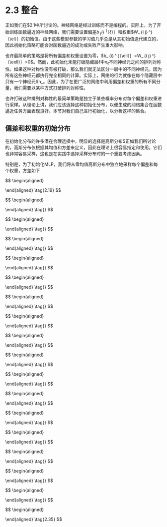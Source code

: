 # 2.3 整合
正如我们在$\$2.1$中所讨论的。神经网络是经过训练而不是编程的。实际上，为了开始训练函数逼近的神经网络，我们需要设置偏差$b_｛i｝^｛（\ell）｝$和权重$W_｛i j｝^｝（\el）｝的初始值。由于这些模型参数的学习值几乎总是从其初始值迭代建立的，因此初始化策略可能会对函数逼近的成功或失败产生重大影响。

也许最简单的策略是将所有偏差和权重设置为零，$b_｛i｝^｛（\ell）｝=W_｛i j｝^｝（\eell）｝=0$。然而，此初始化未能打破隐藏层$\ell$中$n_{\ell}$不同神经元之间的排列对称性。如果这种对称性没有被打破，那么我们就无法区分一层中的不同神经元，因为所有这些神经元都执行完全相同的计算。实际上，网络的行为就像在每个隐藏层中只有一个神经元$n_。因此，为了在更广泛的网络中利用偏差和权重的所有不同分量，我们需要以某种方式打破排列对称性。

也许打破这种排列对称性的最简单策略是独立于某些概率分布对每个偏差和权重进行采样。从理论上讲，我们应该选择这种初始化分布，以便生成的网络集合在函数逼近任务方面表现良好。本节对我们自己进行初始化，以分析这样的集合。

## 偏差和权重的初始分布
在初始化分布的许多潜在合理选择中，明显的选择是高斯分布$正如我们所讨论的，高斯分布仅根据其均值和方差来定义，因此在理论上很容易指定和使用。它们也非常容易采样，这也是在实践中选择采样分布时的一个重要考虑因素。

特别是，为了初始化MLP，我们将从零均值高斯分布中独立地采样每个偏差和每个权重，方差如下

$$
\begin{aligned}
    
\end{aligned}
\tag{2.19}
$$

$$
\begin{aligned}
    
\end{aligned}
\tag{}
$$

$$
\begin{aligned}
    
\end{aligned}
\tag{}
$$

$$
\begin{aligned}
    
\end{aligned}
\tag{}
$$

$$
\begin{aligned}
    
\end{aligned}
\tag{}
$$

$$
\begin{aligned}
    
\end{aligned}
\tag{}
$$

$$
\begin{aligned}
    
\end{aligned}
\tag{}
$$

$$
\begin{aligned}
    
\end{aligned}
\tag{}
$$

$$
\begin{aligned}
    
\end{aligned}
\tag{}
$$

$$
\begin{aligned}
    
\end{aligned}
\tag{}
$$

$$
\begin{aligned}
    
\end{aligned}
\tag{}
$$

$$
\begin{aligned}
    
\end{aligned}
\tag{}
$$

$$
\begin{aligned}
    
\end{aligned}
\tag{}
$$

$$
\begin{aligned}
    
\end{aligned}
\tag{}
$$

$$
\begin{aligned}
    
\end{aligned}
\tag{}
$$

$$
\begin{aligned}
    
\end{aligned}
\tag{}
$$

$$
\begin{aligned}
    
\end{aligned}
\tag{}
$$

$$
\begin{aligned}
    
\end{aligned}
\tag{2.35}
$$